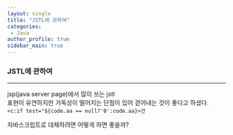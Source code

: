 ```yaml
---
layout: single
title: "JSTL에 관하여"
categories: 
 - Java
author_profile: true
sidebar_main: true
---
```

### JSTL에 관하여
***
jsp(java server page)에서 많이 쓰는 jstl  
표현이 유연하지만 가독성이 떨어지는 단점이 있어 걷어내는 것이 좋다고 하셨다.  
`<c:if test="${code.aa == null?'0':code.aa}>건`  

자바스크립트로 대체하려면 어떻게 하면 좋을까?  
